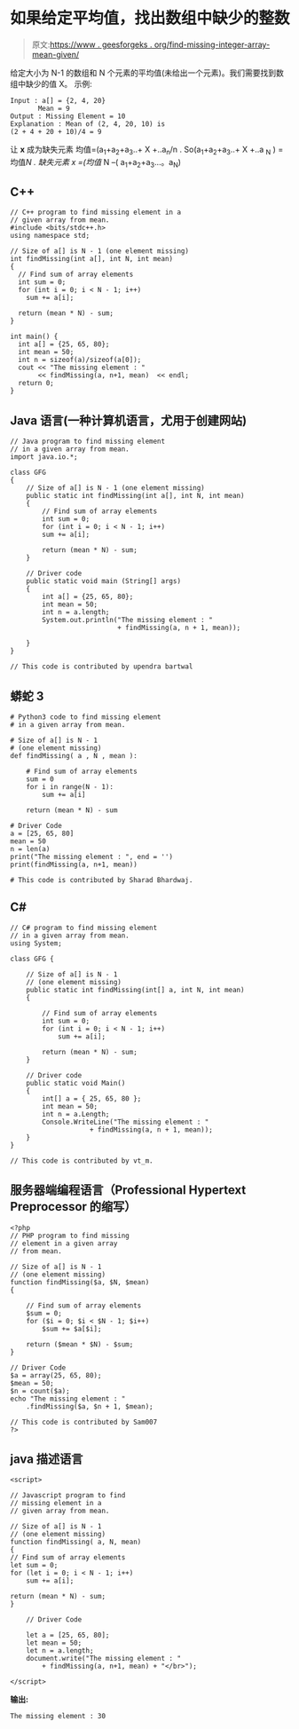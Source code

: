 # 如果给定平均值，找出数组中缺少的整数

> 原文:[https://www . geesforgeks . org/find-missing-integer-array-mean-given/](https://www.geeksforgeeks.org/find-missing-integer-array-mean-given/)

给定大小为 N-1 的数组和 N 个元素的平均值(未给出一个元素)。我们需要找到数组中缺少的值 X。
示例:

```
Input : a[] = {2, 4, 20}
       Mean = 9
Output : Missing Element = 10 
Explanation : Mean of (2, 4, 20, 10) is
(2 + 4 + 20 + 10)/4 = 9
```

让 **x** 成为缺失元素
均值=(a<sub>1</sub>+a<sub>2</sub>+a<sub>3</sub>..+ X +..a<sub>n</sub>/n .
So(a<sub>1</sub>+a<sub>2</sub>+a<sub>3</sub>..+ X +..a <sub>N</sub> ) =均值*N .
缺失元素 x =(均值* N –( a<sub>1</sub>+a<sub>2</sub>+a<sub>3</sub>…。a<sub>N</sub>)

## C++

```
// C++ program to find missing element in a
// given array from mean.
#include <bits/stdc++.h>
using namespace std;

// Size of a[] is N - 1 (one element missing)
int findMissing(int a[], int N, int mean)
{
  // Find sum of array elements
  int sum = 0;
  for (int i = 0; i < N - 1; i++)
    sum += a[i]; 

  return (mean * N) - sum;
}

int main() {
  int a[] = {25, 65, 80};
  int mean = 50;
  int n = sizeof(a)/sizeof(a[0]);
  cout << "The missing element : "
       << findMissing(a, n+1, mean)  << endl;
  return 0;
}
```

## Java 语言(一种计算机语言，尤用于创建网站)

```
// Java program to find missing element
// in a given array from mean.
import java.io.*;

class GFG
{
    // Size of a[] is N - 1 (one element missing)
    public static int findMissing(int a[], int N, int mean)
    {
        // Find sum of array elements
        int sum = 0;
        for (int i = 0; i < N - 1; i++)
        sum += a[i];

        return (mean * N) - sum;
    }

    // Driver code
    public static void main (String[] args)
    {
        int a[] = {25, 65, 80};
        int mean = 50;
        int n = a.length;
        System.out.println("The missing element : "
                           + findMissing(a, n + 1, mean));

    }
}

// This code is contributed by upendra bartwal
```

## 蟒蛇 3

```
# Python3 code to find missing element
# in a given array from mean.

# Size of a[] is N - 1
# (one element missing)
def findMissing( a , N , mean ):

    # Find sum of array elements
    sum = 0
    for i in range(N - 1):
        sum += a[i]

    return (mean * N) - sum

# Driver Code
a = [25, 65, 80]
mean = 50
n = len(a)
print("The missing element : ", end = '')
print(findMissing(a, n+1, mean))

# This code is contributed by Sharad Bhardwaj.
```

## C#

```
// C# program to find missing element
// in a given array from mean.
using System;

class GFG {

    // Size of a[] is N - 1
    // (one element missing)
    public static int findMissing(int[] a, int N, int mean)
    {

        // Find sum of array elements
        int sum = 0;
        for (int i = 0; i < N - 1; i++)
            sum += a[i];

        return (mean * N) - sum;
    }

    // Driver code
    public static void Main()
    {
        int[] a = { 25, 65, 80 };
        int mean = 50;
        int n = a.Length;
        Console.WriteLine("The missing element : "
                    + findMissing(a, n + 1, mean));
    }
}

// This code is contributed by vt_m.
```

## 服务器端编程语言（Professional Hypertext Preprocessor 的缩写）

```
<?php
// PHP program to find missing
// element in a given array
// from mean.

// Size of a[] is N - 1
// (one element missing)
function findMissing($a, $N, $mean)
{

    // Find sum of array elements
    $sum = 0;
    for ($i = 0; $i < $N - 1; $i++)
        $sum += $a[$i];

    return ($mean * $N) - $sum;
}

// Driver Code
$a = array(25, 65, 80);
$mean = 50;
$n = count($a);
echo "The missing element : "
    .findMissing($a, $n + 1, $mean);

// This code is contributed by Sam007
?>
```

## java 描述语言

```
<script>

// Javascript program to find
// missing element in a
// given array from mean.

// Size of a[] is N - 1
// (one element missing)
function findMissing( a, N, mean)
{
// Find sum of array elements
let sum = 0;
for (let i = 0; i < N - 1; i++)
    sum += a[i];

return (mean * N) - sum;
}

    // Driver Code

    let a = [25, 65, 80];
    let mean = 50;
    let n = a.length;
    document.write("The missing element : "
        + findMissing(a, n+1, mean) + "</br>");

</script>
```

**输出:**

```
The missing element : 30
```